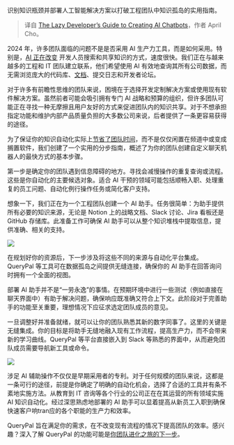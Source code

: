 
<!--
title: 开发者创建AI聊天机器人的懒人指南
cover: https://cdn.thenewstack.io/media/2024/04/5202bcc0-image3.jpg
-->

识别知识瓶颈并部署人工智能解决方案以打破工程团队中知识孤岛的实用指南。

> 译自 [The Lazy Developer’s Guide to Creating AI Chatbots](https://thenewstack.io/the-lazy-developers-guide-to-creating-ai-chatbots/)，作者 April Cho。

2024 年，许多团队面临的问题不是是否采用 AI 生产力工具，而是如何采用。特别是，[AI 正在改变](https://thenewstack.io/ai/) 开发人员搜索和共享知识的方式，速度很快。我们正在与越来越多的工程和 IT 团队建立联系，他们希望使用 AI 有效地查询其所有公司数据，而无需浏览庞大的代码库、[文档](https://thenewstack.io/code-in-context-how-ai-can-help-improve-our-documentation/)、提交日志和开发者论坛。

对于许多有前瞻性思维的团队来说，困境在于选择开发定制解决方案或使用现有软件解决方案。虽然前者可能会吸引拥有专门 AI 战略和预算的组织，但许多团队可能正在寻找一种无摩擦且用户友好的方式来促进团队内的知识共享。对于不想承担指定功能和维护内部产品质量负担的大多数公司来说，后者提供了一条更容易获得的途径。

为了保证你的知识自动化实际上[节省了团队时间](https://thenewstack.io/dev-news-google-stack-overflow-team-up-ai-saves-time-bun-debugs/)，而不是仅仅闲置在频道中或变成搁置软件，我们创建了一个实用的分步指南，概述了为你的团队创建自定义聊天机器人的最快方式的基本步骤。

第一步是确定你的团队遇到信息障碍的地方。寻找会减慢操作的重复查询或流程。这些是你自动化的主要候选对象。适合 AI 干预的领域可能包括顺畅入职、处理重复的员工问题、自动化例行操作任务或简化客户支持。

想象一下，我们正在为一个工程团队创建一个 AI 助手。任务很简单：为助手提供所有必要的知识来源，无论是 Notion 上的战略文档、Slack 讨论、Jira 看板还是 GitHub 存储库。此准备工作可确保 AI 助手可以从整个知识堆栈中提取信息，提供准确、相关的支持。

![](https://cdn.thenewstack.io/media/2024/04/62646b7c-image2.jpg)

在规划好你的资源后，下一步涉及将这些不同的来源与自动化平台集成。QueryPal 等工具可在数据孤岛之间提供无缝连接，确保你的 AI 助手在回答询问时拥有一个全面的视图。

部署 AI 助手并不是“一劳永逸”的事情。在预期环境中进行一些测试（例如直接在聊天界面中）有助于解决问题，确保响应既准确又符合上下文。此阶段对于完善助手的功能至关重要，理想情况下应征求选定团队成员的意见。

一旦调整好并准备就绪，就可以让你的团队熟悉其新的数字同事了。这里的关键是无缝集成。你的目标是将助手无缝地融入现有工作流程，提高生产力，而不会带来新的学习曲线。QueryPal 等平台直接嵌入到 Slack 等熟悉的界面中，从而避免团队成员需要导航新工具或命令。

![](https://cdn.thenewstack.io/media/2024/04/7659dfab-image1.png)

涉足 AI 辅助操作不仅仅是早期采用者的专利。对于任何规模的团队来说，这都是一条可行的途径，前提是你确定了明确的自动化机会，选择了合适的工具并有条不紊地实施方法。从教育到 IT 咨询等各个行业的公司正在在其运营的所有领域实施 AI 知识自动化。经过深思熟虑地部署的 AI 助手可以显着提高从新员工入职到确保快速客户响tran应的各个职能的生产力和效率。

QueryPal 旨在满足你的需求，在不改变现有流程的情况下提高团队的效率。感兴趣？深入了解 QueryPal 的功能可能是[你团队进化之旅的下一步](https://thenewstack.io/kubernetes-and-the-next-step-for-evolutionary-architecture/)。

